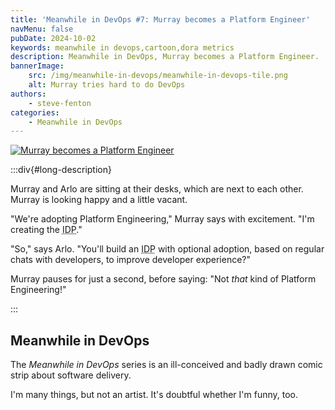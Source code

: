 ```yaml
---
title: 'Meanwhile in DevOps #7: Murray becomes a Platform Engineer'
navMenu: false
pubDate: 2024-10-02
keywords: meanwhile in devops,cartoon,dora metrics
description: Meanwhile in DevOps, Murray becomes a Platform Engineer.
bannerImage:
    src: /img/meanwhile-in-devops/meanwhile-in-devops-tile.png
    alt: Murray tries hard to do DevOps
authors:
    - steve-fenton
categories:
    - Meanwhile in DevOps
---
```


<a href="#long-description">
<img src="/img/meanwhile-in-devops/meanwhile-in-devops-0007.png" alt="Murray becomes a Platform Engineer" />
</a>

:::div{#long-description}

Murray and Arlo are sitting at their desks, which are next to each other. Murray is looking happy and a little vacant.

"We're adopting Platform Engineering," Murray says with excitement. "I'm creating the <abbr title="internal developer platform">IDP</abbr>."

"So," says Arlo. "You'll build an <abbr title="internal developer platform">IDP</abbr> with optional adoption, based on regular chats with developers, to improve developer experience?"

Murray pauses for just a second, before saying: "Not <em>that</em> kind of Platform Engineering!"

:::

## Meanwhile in DevOps

The *Meanwhile in DevOps* series is an ill-conceived and badly drawn comic strip about software delivery.

I'm many things, but not an artist. It's doubtful whether I'm funny, too.